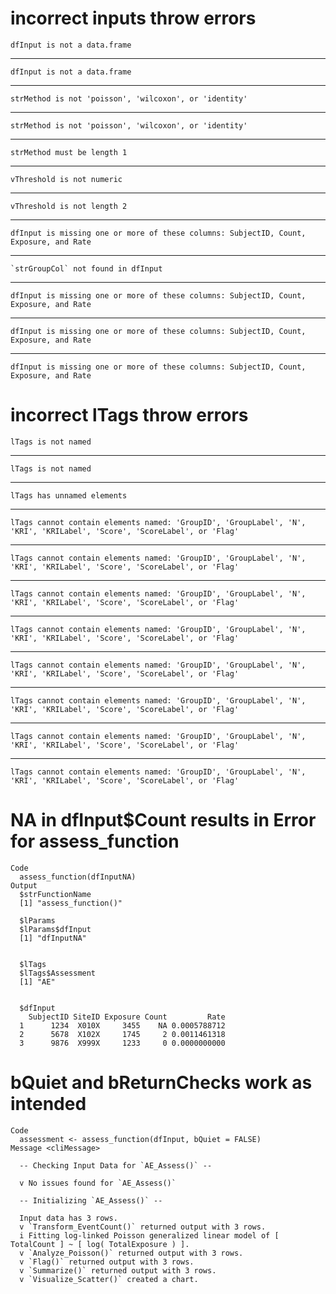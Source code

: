 # incorrect inputs throw errors

    dfInput is not a data.frame

---

    dfInput is not a data.frame

---

    strMethod is not 'poisson', 'wilcoxon', or 'identity'

---

    strMethod is not 'poisson', 'wilcoxon', or 'identity'

---

    strMethod must be length 1

---

    vThreshold is not numeric

---

    vThreshold is not length 2

---

    dfInput is missing one or more of these columns: SubjectID, Count, Exposure, and Rate

---

    `strGroupCol` not found in dfInput

---

    dfInput is missing one or more of these columns: SubjectID, Count, Exposure, and Rate

---

    dfInput is missing one or more of these columns: SubjectID, Count, Exposure, and Rate

---

    dfInput is missing one or more of these columns: SubjectID, Count, Exposure, and Rate

# incorrect lTags throw errors

    lTags is not named

---

    lTags is not named

---

    lTags has unnamed elements

---

    lTags cannot contain elements named: 'GroupID', 'GroupLabel', 'N', 'KRI', 'KRILabel', 'Score', 'ScoreLabel', or 'Flag'

---

    lTags cannot contain elements named: 'GroupID', 'GroupLabel', 'N', 'KRI', 'KRILabel', 'Score', 'ScoreLabel', or 'Flag'

---

    lTags cannot contain elements named: 'GroupID', 'GroupLabel', 'N', 'KRI', 'KRILabel', 'Score', 'ScoreLabel', or 'Flag'

---

    lTags cannot contain elements named: 'GroupID', 'GroupLabel', 'N', 'KRI', 'KRILabel', 'Score', 'ScoreLabel', or 'Flag'

---

    lTags cannot contain elements named: 'GroupID', 'GroupLabel', 'N', 'KRI', 'KRILabel', 'Score', 'ScoreLabel', or 'Flag'

---

    lTags cannot contain elements named: 'GroupID', 'GroupLabel', 'N', 'KRI', 'KRILabel', 'Score', 'ScoreLabel', or 'Flag'

---

    lTags cannot contain elements named: 'GroupID', 'GroupLabel', 'N', 'KRI', 'KRILabel', 'Score', 'ScoreLabel', or 'Flag'

---

    lTags cannot contain elements named: 'GroupID', 'GroupLabel', 'N', 'KRI', 'KRILabel', 'Score', 'ScoreLabel', or 'Flag'

# NA in dfInput$Count results in Error for assess_function

    Code
      assess_function(dfInputNA)
    Output
      $strFunctionName
      [1] "assess_function()"
      
      $lParams
      $lParams$dfInput
      [1] "dfInputNA"
      
      
      $lTags
      $lTags$Assessment
      [1] "AE"
      
      
      $dfInput
        SubjectID SiteID Exposure Count         Rate
      1      1234  X010X     3455    NA 0.0005788712
      2      5678  X102X     1745     2 0.0011461318
      3      9876  X999X     1233     0 0.0000000000
      

# bQuiet and bReturnChecks work as intended

    Code
      assessment <- assess_function(dfInput, bQuiet = FALSE)
    Message <cliMessage>
      
      -- Checking Input Data for `AE_Assess()` --
      
      v No issues found for `AE_Assess()`
      
      -- Initializing `AE_Assess()` --
      
      Input data has 3 rows.
      v `Transform_EventCount()` returned output with 3 rows.
      i Fitting log-linked Poisson generalized linear model of [ TotalCount ] ~ [ log( TotalExposure ) ].
      v `Analyze_Poisson()` returned output with 3 rows.
      v `Flag()` returned output with 3 rows.
      v `Summarize()` returned output with 3 rows.
      v `Visualize_Scatter()` created a chart.

